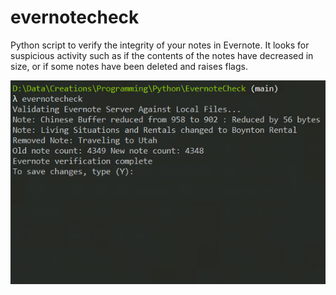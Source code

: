 # evernotecheck
Python script to verify the integrity of your notes in Evernote. It looks for suspicious activity such as if the contents of the notes have decreased in size, or if some notes have been deleted and raises flags.


![alt text](screenshot.jpg)
